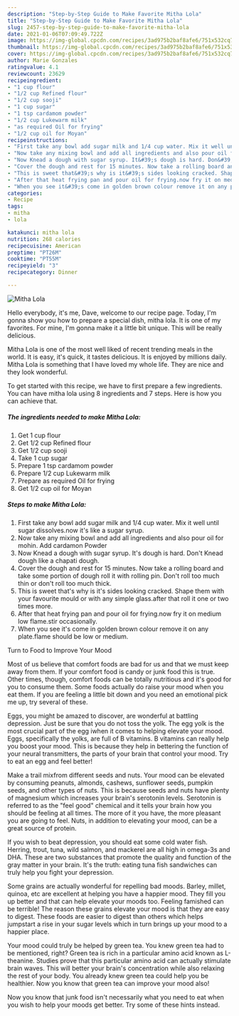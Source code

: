 ```yaml
---
description: "Step-by-Step Guide to Make Favorite Mitha Lola"
title: "Step-by-Step Guide to Make Favorite Mitha Lola"
slug: 2457-step-by-step-guide-to-make-favorite-mitha-lola
date: 2021-01-06T07:09:49.722Z
image: https://img-global.cpcdn.com/recipes/3ad975b2baf8afe6/751x532cq70/mitha-lola-recipe-main-photo.jpg
thumbnail: https://img-global.cpcdn.com/recipes/3ad975b2baf8afe6/751x532cq70/mitha-lola-recipe-main-photo.jpg
cover: https://img-global.cpcdn.com/recipes/3ad975b2baf8afe6/751x532cq70/mitha-lola-recipe-main-photo.jpg
author: Marie Gonzales
ratingvalue: 4.1
reviewcount: 23629
recipeingredient:
- "1 cup flour"
- "1/2 cup Refined flour"
- "1/2 cup sooji"
- "1 cup sugar"
- "1 tsp cardamom powder"
- "1/2 cup Lukewarm milk"
- "as required Oil for frying"
- "1/2 cup oil for Moyan"
recipeinstructions:
- "First take any bowl add sugar milk and 1/4 cup water. Mix it well until sugar dissolves.now it&#39;s like a sugar syrup."
- "Now take any mixing bowl and add all ingredients and also pour oil for mohin. Add cardamon Powder"
- "Now Knead a dough with sugar syrup. It&#39;s dough is hard. Don&#39;t Knead dough like a chapati dough."
- "Cover the dough and rest for 15 minutes. Now take a rolling board and take some portion of dough roll it with rolling pin. Don&#39;t roll too much thin or don&#39;t roll too much thick."
- "This is sweet that&#39;s why is it&#39;s sides looking cracked. Shape them with your favourite mould or with any simple glass.after that roll it one or two times more."
- "After that heat frying pan and pour oil for frying.now fry it on medium low flame.stir occasionally."
- "When you see it&#39;s come in golden brown colour remove it on any plate.flame should be low or medium."
categories:
- Recipe
tags:
- mitha
- lola

katakunci: mitha lola 
nutrition: 268 calories
recipecuisine: American
preptime: "PT26M"
cooktime: "PT55M"
recipeyield: "3"
recipecategory: Dinner

---
```



![Mitha Lola](https://img-global.cpcdn.com/recipes/3ad975b2baf8afe6/751x532cq70/mitha-lola-recipe-main-photo.jpg)

Hello everybody, it's me, Dave, welcome to our recipe page. Today, I'm gonna show you how to prepare a special dish, mitha lola. It is one of my favorites. For mine, I'm gonna make it a little bit unique. This will be really delicious.

Mitha Lola is one of the most well liked of recent trending meals in the world. It is easy, it's quick, it tastes delicious. It is enjoyed by millions daily. Mitha Lola is something that I have loved my whole life. They are nice and they look wonderful.




To get started with this recipe, we have to first prepare a few ingredients. You can have mitha lola using 8 ingredients and 7 steps. Here is how you can achieve that.

<!--inarticleads1-->

##### The ingredients needed to make Mitha Lola:

1. Get 1 cup flour
1. Get 1/2 cup Refined flour
1. Get 1/2 cup sooji
1. Take 1 cup sugar
1. Prepare 1 tsp cardamom powder
1. Prepare 1/2 cup Lukewarm milk
1. Prepare as required Oil for frying
1. Get 1/2 cup oil for Moyan




<!--inarticleads2-->

##### Steps to make Mitha Lola:

1. First take any bowl add sugar milk and 1/4 cup water. Mix it well until sugar dissolves.now it&#39;s like a sugar syrup.
1. Now take any mixing bowl and add all ingredients and also pour oil for mohin. Add cardamon Powder
1. Now Knead a dough with sugar syrup. It&#39;s dough is hard. Don&#39;t Knead dough like a chapati dough.
1. Cover the dough and rest for 15 minutes. Now take a rolling board and take some portion of dough roll it with rolling pin. Don&#39;t roll too much thin or don&#39;t roll too much thick.
1. This is sweet that&#39;s why is it&#39;s sides looking cracked. Shape them with your favourite mould or with any simple glass.after that roll it one or two times more.
1. After that heat frying pan and pour oil for frying.now fry it on medium low flame.stir occasionally.
1. When you see it&#39;s come in golden brown colour remove it on any plate.flame should be low or medium.




Turn to Food to Improve Your Mood


Most of us believe that comfort foods are bad for us and that we must keep away from them. If your comfort food is candy or junk food this is true. Other times, though, comfort foods can be totally nutritious and it's good for you to consume them. Some foods actually do raise your mood when you eat them. If you are feeling a little bit down and you need an emotional pick me up, try several of these.

Eggs, you might be amazed to discover, are wonderful at battling depression. Just be sure that you do not toss the yolk. The egg yolk is the most crucial part of the egg iwhen it comes to helping elevate your mood. Eggs, specifically the yolks, are full of B vitamins. B vitamins can really help you boost your mood. This is because they help in bettering the function of your neural transmitters, the parts of your brain that control your mood. Try to eat an egg and feel better!

Make a trail mixfrom different seeds and nuts. Your mood can be elevated by consuming peanuts, almonds, cashews, sunflower seeds, pumpkin seeds, and other types of nuts. This is because seeds and nuts have plenty of magnesium which increases your brain's serotonin levels. Serotonin is referred to as the "feel good" chemical and it tells your brain how you should be feeling at all times. The more of it you have, the more pleasant you are going to feel. Nuts, in addition to elevating your mood, can be a great source of protein.

If you wish to beat depression, you should eat some cold water fish. Herring, trout, tuna, wild salmon, and mackerel are all high in omega-3s and DHA. These are two substances that promote the quality and function of the gray matter in your brain. It's the truth: eating tuna fish sandwiches can truly help you fight your depression. 

Some grains are actually wonderful for repelling bad moods. Barley, millet, quinoa, etc are excellent at helping you have a happier mood. They fill you up better and that can help elevate your moods too. Feeling famished can be terrible! The reason these grains elevate your mood is that they are easy to digest. These foods are easier to digest than others which helps jumpstart a rise in your sugar levels which in turn brings up your mood to a happier place.

Your mood could truly be helped by green tea. You knew green tea had to be mentioned, right? Green tea is rich in a particular amino acid known as L-theanine. Studies prove that this particular amino acid can actually stimulate brain waves. This will better your brain's concentration while also relaxing the rest of your body. You already knew green tea could help you be healthier. Now you know that green tea can improve your mood also!

Now you know that junk food isn't necessarily what you need to eat when you wish to help your moods get better. Try  some  of  these  hints  instead.

